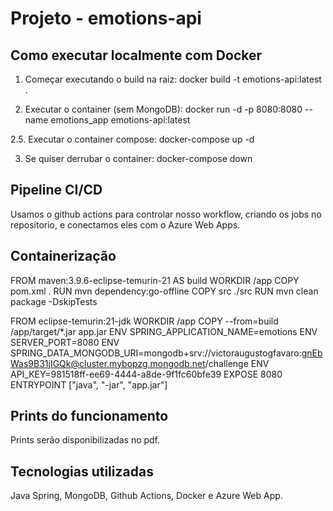 # Projeto - emotions-api

##  Como executar localmente com Docker

1. Começar executando o build na raiz:
docker build -t emotions-api:latest .

2. Executar o container (sem MongoDB):
docker run -d -p 8080:8080 --name emotions_app emotions-api:latest

2.5. Executar o container compose:
docker-compose up -d

3. Se quiser derrubar o container:
docker-compose down

##  Pipeline CI/CD

Usamos o github actions para controlar nosso workflow, criando os jobs no repositorio, e conectamos eles com o Azure Web Apps.

##  Containerização

FROM maven:3.9.6-eclipse-temurin-21 AS build
WORKDIR /app
COPY pom.xml .
RUN mvn dependency:go-offline
COPY src ./src
RUN mvn clean package -DskipTests

FROM eclipse-temurin:21-jdk
WORKDIR /app
COPY --from=build /app/target/*.jar app.jar
ENV SPRING_APPLICATION_NAME=emotions
ENV SERVER_PORT=8080
ENV SPRING_DATA_MONGODB_URI=mongodb+srv://victoraugustogfavaro:gnEbWas9B31jIGQk@cluster.mybopzg.mongodb.net/challenge
ENV API_KEY=981518ff-ee69-4444-a8de-9f1fc60bfe39
EXPOSE 8080
ENTRYPOINT ["java", "-jar", "app.jar"]

##  Prints do funcionamento

Prints serão disponibilizadas no pdf.

##  Tecnologias utilizadas

Java Spring, MongoDB, Github Actions, Docker e Azure Web App.
